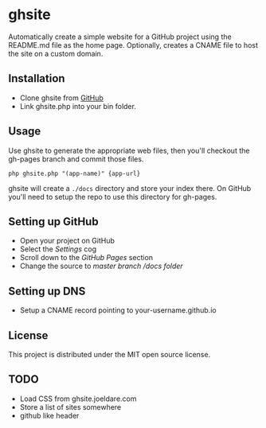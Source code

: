 # ghsite

Automatically create a simple website for a GitHub project using the README.md file as the home page. Optionally, creates a CNAME file to host the site on a custom domain.

## Installation

- Clone ghsite from [GitHub](http://github.com/codazoda/ghsite)
- Link ghsite.php into your bin folder.

## Usage

Use ghsite to generate the appropriate web files, then you'll checkout the gh-pages branch and commit those files.

```
php ghsite.php "(app-name)" {app-url}
```

ghsite will create a `./docs` directory and store your index there. On GitHub you'll need to setup the repo to use this directory for gh-pages.

## Setting up GitHub

- Open your project on GitHub
- Select the *Settings* cog
- Scroll down to the *GitHub Pages* section
- Change the source to *master branch /docs folder*

## Setting up DNS

- Setup a CNAME record pointing to your-username.github.io

## License

This project is distributed under the MIT open source license.

## TODO

- Load CSS from ghsite.joeldare.com
- Store a list of sites somewhere
- github like header